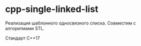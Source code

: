 # cpp-single-linked-list
Реализация шаблонного односвязного списка.
Совместим с алгоритмами STL.

Стандарт С++17
